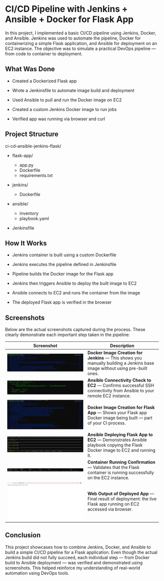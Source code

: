 # CI/CD Pipeline with Jenkins + Ansible + Docker for Flask App
In this project, I implemented a basic CI/CD pipeline using Jenkins, Docker, and Ansible. Jenkins was used to automate the pipeline, Docker for containerizing a simple Flask application, and Ansible for deployment on an EC2 instance. The objective was to simulate a practical DevOps pipeline — from code to container to deployment.

## What Was Done
- Created a Dockerized Flask app

- Wrote a Jenkinsfile to automate image build and deployment

- Used Ansible to pull and run the Docker image on EC2

- Created a custom Jenkins Docker image to run jobs

- Verified app was running via browser and curl

## Project Structure

ci-cd-ansible-jenkins-flask/
- flask-app/
   - app.py
   - Dockerfile
   - requirements.txt

- jenkins/
   - Dockerfile

- ansible/
   - inventory
   - playbook.yaml

- Jenkinsfile


## How It Works
- Jenkins container is built using a custom Dockerfile

- Jenkins executes the pipeline defined in Jenkinsfile

- Pipeline builds the Docker image for the Flask app

- Jenkins then triggers Ansible to deploy the built image to EC2

- Ansible connects to EC2 and runs the container from the image

- The deployed Flask app is verified in the browser

##  Screenshots

Below are the actual screenshots captured during the process. These clearly demonstrate each important step taken in the pipeline:

| Screenshot | Description |
|-----------|-------------|
| ![docker_build_custom_jenkins](./screenshots/docker_build_custom_jenkins.png) | **Docker Image Creation for Jenkins** — This shows you manually building a Jenkins base image without using pre-built ones. |
| ![ansible_ping_ec2_success](./screenshots/ansible_ping_ec2_success.png) | **Ansible Connectivity Check to EC2** — Confirms successful SSH connectivity from Ansible to your remote EC2 instance. |
| ![docker_build_flask_app](./screenshots/docker_build_flask_app.png) | **Docker Image Creation for Flask App** — Shows your Flask app Docker image being built — part of your CI process. |
| ![ansible_deploy_flask_app_ec2](./screenshots/ansible_deploy_flask_app_ec2.png) | **Ansible Deploying Flask App to EC2** — Demonstrates Ansible playbook copying the Flask Docker image to EC2 and running it. |
| ![docker_ps_flask_app_running](./screenshots/docker_ps_flask_app_running.png) | **Container Running Confirmation** — Validates that the Flask container is running successfully on the EC2 instance. |
| ![flask_app_browser_output](./screenshots/flask_app_browser_output.png) | **Web Output of Deployed App** — Final result of deployment: the live Flask app running on EC2 accessed via browser. |


## Conclusion
This project showcases how to combine Jenkins, Docker, and Ansible to build a simple CI/CD pipeline for a Flask application. Even though the actual Jenkins build did not fully succeed, each individual step — from Docker build to Ansible deployment — was verified and demonstrated using screenshots. This helped reinforce my understanding of real-world automation using DevOps tools.

